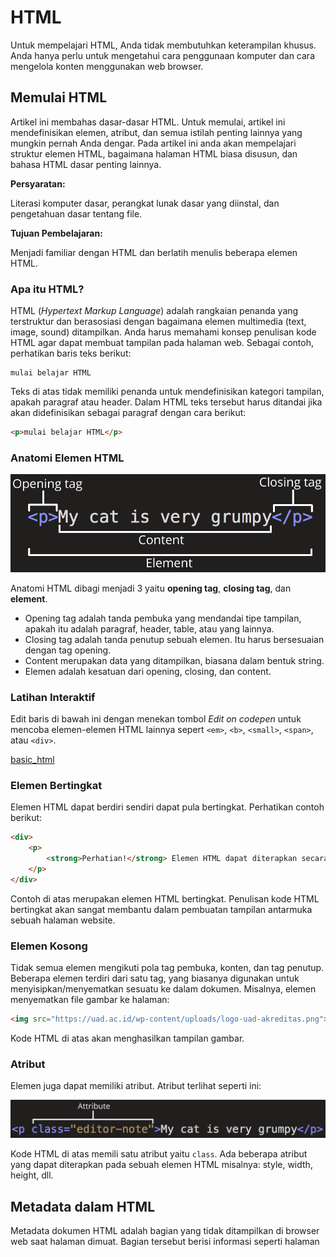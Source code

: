 # HTML



Untuk mempelajari HTML, Anda tidak membutuhkan keterampilan khusus. Anda hanya perlu untuk mengetahui cara penggunaan komputer dan cara mengelola konten menggunakan web browser. 

## Memulai HTML

Artikel ini membahas dasar-dasar HTML. Untuk memulai, artikel ini mendefinisikan elemen, atribut, dan semua istilah penting lainnya yang mungkin pernah Anda dengar. Pada artikel ini anda akan mempelajari struktur elemen HTML, bagaimana halaman HTML biasa disusun, dan bahasa HTML dasar penting lainnya.

**Persyaratan:**

Literasi komputer dasar, perangkat lunak dasar yang diinstal, dan pengetahuan dasar tentang file.

**Tujuan Pembelajaran:**

Menjadi familiar dengan HTML dan berlatih menulis beberapa elemen HTML.

### Apa itu HTML?

HTML (*Hypertext Markup Language*) adalah rangkaian penanda yang terstruktur dan berasosiasi dengan bagaimana elemen multimedia (text, image, sound) ditampilkan. Anda harus memahami konsep penulisan kode HTML agar dapat membuat tampilan pada halaman web. Sebagai contoh, perhatikan baris teks berikut:

```
mulai belajar HTML
```

Teks di atas tidak memiliki penanda untuk mendefinisikan kategori tampilan, apakah paragraf atau header. Dalam HTML teks tersebut harus ditandai jika akan didefinisikan sebagai paragraf dengan cara berikut:

```html
<p>mulai belajar HTML</p>
```

### Anatomi Elemen HTML

![](../../../tekweb/images/img_1_1.png)

Anatomi HTML dibagi menjadi 3 yaitu **opening tag**, **closing tag**, dan **element**. 

- Opening tag adalah tanda pembuka yang mendandai tipe tampilan, apakah itu adalah paragraf, header, table, atau yang lainnya.
- Closing tag adalah tanda penutup sebuah elemen. Itu harus bersesuaian dengan tag opening.
- Content merupakan data yang ditampilkan, biasana dalam bentuk string.
- Elemen adalah kesatuan dari opening, closing, dan content.

### Latihan Interaktif

Edit baris di bawah ini dengan menekan tombol *Edit on codepen* untuk mencoba elemen-elemen HTML lainnya sepert `<em>`, `<b>`, `<small>`, `<span>`, atau `<div>`. 

[basic_html](https://codepen.io/faridsurya-uad/embed/OJzyPKo ':include :type=iframe width=100% height=400px')

### Elemen Bertingkat

Elemen HTML dapat berdiri sendiri dapat pula bertingkat. Perhatikan contoh berikut:

```html
<div>
	<p>
        <strong>Perhatian!</strong> Elemen HTML dapat diterapkan secara bertingkat. Anda dapat menuliskan kode HTML untuk membuat tampilan yang lebih menarik.
    </p>
</div>
```

Contoh di atas merupakan elemen HTML bertingkat. Penulisan kode HTML bertingkat akan sangat membantu dalam pembuatan tampilan antarmuka sebuah halaman website.

### Elemen Kosong

Tidak semua elemen mengikuti pola tag pembuka, konten, dan tag penutup. Beberapa elemen terdiri dari satu tag, yang biasanya digunakan untuk menyisipkan/menyematkan sesuatu ke dalam dokumen. Misalnya, elemen <img> menyematkan file gambar ke halaman:

```html
<img src="https://uad.ac.id/wp-content/uploads/logo-uad-akreditas.png">
```

Kode HTML di atas akan menghasilkan tampilan gambar. 

### Atribut

Elemen juga dapat memiliki atribut. Atribut terlihat seperti ini:

![img](../../../tekweb/images/img_1_2.png)

Kode HTML di atas memili satu atribut yaitu `class`. Ada beberapa atribut yang dapat diterapkan pada sebuah elemen HTML misalnya: style, width, height, dll.

## Metadata dalam HTML

Metadata dokumen HTML adalah bagian yang tidak ditampilkan di browser web saat halaman dimuat. Bagian tersebut berisi informasi seperti halaman <title>, tautan ke file CSS , tautan ke favicon khusus, dan metadata lainnya.

### Apa itu bagian <head> dalam HTML?

Bagian head dalam HTML adalah bagian yang tidak ditampilkan pada halaman web. Bagian itu digunakan untuk melampirkan metadata. 

```html
<!DOCTYPE html>
<html>
  <head>
    <meta charset="utf-8">
    <title>My test page</title>
  </head>
  <body>
    <p>This is my page</p>
  </body>
</html>
```

Bagian <head> pada kode HTML di atas memuat elemen <meta> dan <title>. Selain elemen tersebut, elemen lain misalnya elemen untuk melampirkan file css dan javascript juga dituliskan pada bagian <head>. Pada aplikasi web yang kompleks, bagian <head> mungkin akan memuat banyak elemen.

